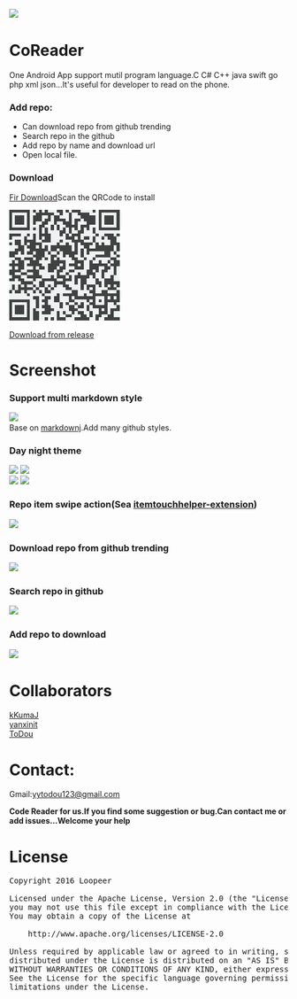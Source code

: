![](/app/src/main/res/mipmap-xxxhdpi/ic_launcher.png)   
# CoReader  
One Android App support mutil program language.C C# C++ java swift go php xml json...It's useful for developer to read on the phone.  
### Add repo:
* Can download repo from github trending
* Search repo in the github
* Add repo by name and download url
* Open local file.

### Download
[Fir Download](http://fir.im/coreader)Scan the QRCode to install   
     
![](/screenshot/codereader_fir_download_qr.png)   
     
     
[Download from release](https://github.com/loopeer/code-reader/releases/tag/V1.0.2-9)

Screenshot
====
### Support multi markdown style
![](/screenshot/codereader_md.gif)   
Base on [markdownj](https://github.com/myabc/markdownj).Add many github styles.
### Day night theme  
![](/screenshot/codereader_setting_day_h.gif)   ![](/screenshot/codereader_setting_night_h.gif)     
![](/screenshot/codereader_setting_day.gif)   ![](/screenshot/codereader_setting_night.gif)     
### Repo item swipe action(Sea [itemtouchhelper-extension](https://github.com/loopeer/itemtouchhelper-extension))
![](/screenshot/codereader_itemtouch.gif)  
### Download repo from github trending
![](/screenshot/codereader_trending.gif)   
### Search repo in github
![](/screenshot/codereader_search.gif)   
### Add repo to download
![](/screenshot/codereader_add.gif)

Collaborators 
====
[kKumaJ](https://github.com/kKumaJ)  
[yanxinit](https://github.com/yanxinit)  
[ToDou](https://github.com/ToDou)   

Contact: 
====
Gmail:[yytodou123@gmail.com](yytodou123@gmail.com)

**Code Reader for us.If you find some suggestion or bug.Can contact me or add issues...Welcome your help**

License
====
<pre>
Copyright 2016 Loopeer

Licensed under the Apache License, Version 2.0 (the "License");
you may not use this file except in compliance with the License.
You may obtain a copy of the License at

    http://www.apache.org/licenses/LICENSE-2.0

Unless required by applicable law or agreed to in writing, software
distributed under the License is distributed on an "AS IS" BASIS,
WITHOUT WARRANTIES OR CONDITIONS OF ANY KIND, either express or implied.
See the License for the specific language governing permissions and
limitations under the License.
</pre>

